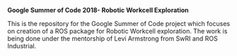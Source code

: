 **Google Summer of Code 2018- Robotic Workcell Exploration**

This is the repository for the Google Summer of Code project which focuses on creation of a ROS package for Robotic Workcell exploration. The work is being done under the mentorship of Levi Armstrong from SwRI and ROS Industrial. 



